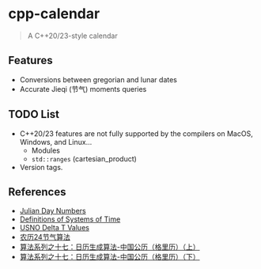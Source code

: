 # cpp-calendar
> A C++20/23-style calendar

## Features
* Conversions between gregorian and lunar dates
* Accurate Jieqi (节气) moments queries

## TODO List
* C++20/23 features are not fully supported by the compilers on MacOS, Windows, and Linux...
  * Modules
  * `std::ranges` (cartesian_product)
* Version tags.

## References
* [Julian Day Numbers](https://quasar.as.utexas.edu/BillInfo/JulianDatesG.html)
* [Definitions of Systems of Time](https://www.cnmoc.usff.navy.mil/Our-Commands/United-States-Naval-Observatory/Precise-Time-Department/The-USNO-Master-Clock/Definitions-of-Systems-of-Time/)
* [USNO Delta T Values](https://maia.usno.navy.mil/ser7/deltat.data)
* [农历24节气算法](https://www.cnblogs.com/qintangtao/archive/2013/03/04/2942245.html)
* [算法系列之十七：日历生成算法-中国公历（格里历）（上）](https://github.com/leetcola/nong/wiki/算法系列之十七：日历生成算法-中国公历（格里历）（上）)
* [算法系列之十七：日历生成算法-中国公历（格里历）（下）](https://github.com/leetcola/nong/wiki/算法系列之十七：日历生成算法-中国公历（格里历）（下）)
